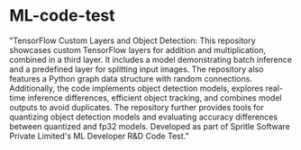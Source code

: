 # ML-code-test

"TensorFlow Custom Layers and Object Detection: This repository showcases custom TensorFlow layers for addition and multiplication, combined in a third layer. It includes a model demonstrating batch inference and a predefined layer for splitting input images. The repository also features a Python graph data structure with random connections. Additionally, the code implements object detection models, explores real-time inference differences, efficient object tracking, and combines model outputs to avoid duplicates. The repository further provides tools for quantizing object detection models and evaluating accuracy differences between quantized and fp32 models. Developed as part of Spritle Software Private Limited's ML Developer R&D Code Test."

